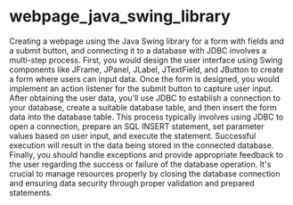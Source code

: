 # webpage_java_swing_library

Creating a webpage using the Java Swing library for a form with fields and a submit button, and connecting it to a database with JDBC involves a multi-step process. First, you would design the user interface using Swing components like JFrame, JPanel, JLabel, JTextField, and JButton to create a form where users can input data. Once the form is designed, you would implement an action listener for the submit button to capture user input. After obtaining the user data, you'll use JDBC to establish a connection to your database, create a suitable database table, and then insert the form data into the database table. This process typically involves using JDBC to open a connection, prepare an SQL INSERT statement, set parameter values based on user input, and execute the statement. Successful execution will result in the data being stored in the connected database. Finally, you should handle exceptions and provide appropriate feedback to the user regarding the success or failure of the database operation. It's crucial to manage resources properly by closing the database connection and ensuring data security through proper validation and prepared statements.
